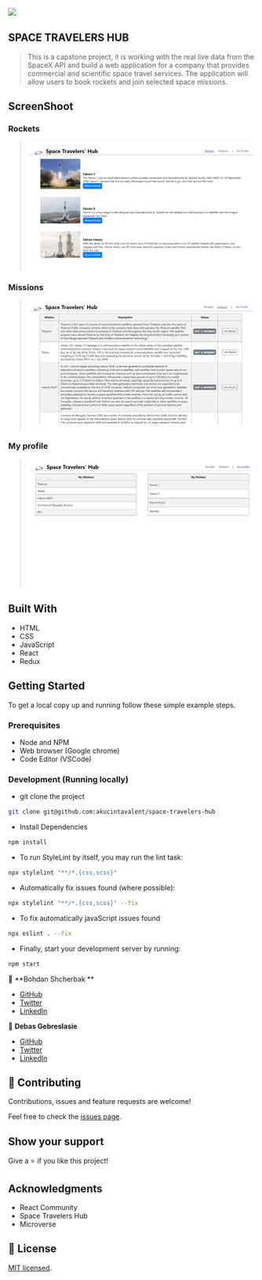 ![](https://img.shields.io/badge/Microverse-blueviolet)

## SPACE TRAVELERS HUB 

> This is a capstone project, it is working with the real live data from the SpaceX API and build a web application for a company that provides commercial and scientific space travel services. The application will allow users to book rockets and join selected space missions.

## ScreenShoot
### Rockets
 > ![screenshot](./ScreenShoot/ScreenShootRocket.png)
   ### Missions
 >![screenshot](./ScreenShoot/ScreenShootMissions.png)

### My profile
 >![screenshot](./ScreenShoot/ScreenShootMyProfile.png)
## Built With

- HTML
- CSS 
- JavaScript 
- React
- Redux

## Getting Started

To get a local copy up and running follow these simple example steps.

### Prerequisites

- Node and NPM
- Web browser (Google chrome)
- Code Editor (VSCode)

### Development (Running locally)

- git clone the project

```bash 
git clone git@github.com:akucintavalent/space-travelers-hub
```

- Install Dependencies

```bash
npm install
```

- To run StyleLint by itself, you may run the lint task:

```bash
npx stylelint "**/*.{css,scss}"
```

- Automatically fix issues found (where possible):

```bash
npx stylelint "**/*.{css,scss}" --fix
```
- To fix automatically javaScript issues found
```bash
npx eslint . --fix
```

- Finally, start your development server by running:

```bash
npm start
```
👤 **Bohdan Shcherbak **

- [GitHub](https://github.com/akucintavalent)
- [Twitter](https://twitter.com/ibodi828)
- [LinkedIn](https://www.linkedin.com/in/bohdan-shcherbak/)

👤 **Debas Gebreslasie**

- [GitHub](https://github.com/Debas-31)
- [Twitter](https://twitter.com/DEBSH76956492)
- [LinkedIn](https://www.linkedin.com/in/debas-gebrengus)

## 🤝 Contributing

Contributions, issues and feature requests are welcome!

Feel free to check the [issues page](https://github.com/akucintavalent/space-travelers-hub/issues).

## Show your support

Give a ⭐️ if you like this project!

## Acknowledgments

- React Community 
- Space Travelers Hub
- Microverse

## 📝 License

[MIT licensed](https://github.com/akucintavalent/space-travelers-hub/blob/styling/MIT.md).
